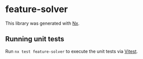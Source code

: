 # feature-solver

This library was generated with [Nx](https://nx.dev).

## Running unit tests

Run `nx test feature-solver` to execute the unit tests via [Vitest](https://vitest.dev/).
